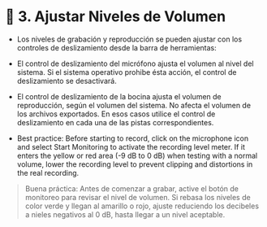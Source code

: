 # :book: 3. Ajustar Niveles de Volumen

- Los niveles de grabación y reproducción se pueden ajustar con los controles de deslizamiento desde la barra de herramientas:


- El control de deslizamiento del micrófono ajusta el volumen al nivel del sistema. Si el sistema operativo prohibe ésta acción, el control de deslizamiento se desactivará.

- El control de deslizamiento de la bocina ajusta el volumen de reproducción, según el volumen del sistema. No afecta el volumen de los archivos exportados. En esos casos utilice el control de deslizamiento en cada una de las pistas correspondientes.

- Best practice: Before starting to record, click on the microphone icon and select Start Monitoring to activate the recording level meter.
If it enters the yellow or red area (-9 dB to 0 dB) when testing with a normal volume, lower the recording level to prevent clipping and distortions in the real recording.

> Buena práctica: Antes de comenzar a grabar, active el botón de monitoreo para revisar el nivel de volumen. Si rebasa los niveles de color verde y llegan al amarillo o rojo, ajuste reduciendo los decibeles a nieles negativos al 0 dB, hasta llegar a un nivel aceptable. 


